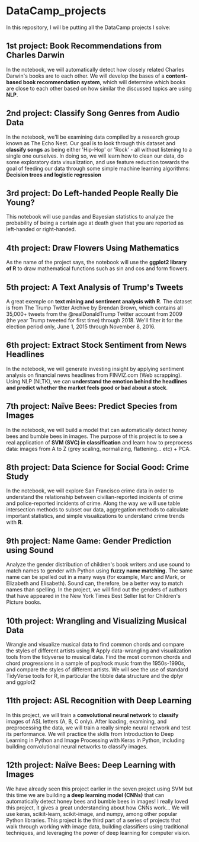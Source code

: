 # DataCamp_projects
In this repository, I will be putting all the DataCamp projects I solve:

## 1st project: Book Recommendations from Charles Darwin
In the notebook, we will automatically detect how closely related Charles Darwin's books are to each other. We will develop the bases of a **content-based book recommendation system**, which will determine which books are close to each other based on how similar the discussed topics are using **NLP**.

## 2nd project: Classify Song Genres from Audio Data
In the notebook, we'll be examining data compiled by a research group known as The Echo Nest. Our goal is to look through this dataset and **classify songs** as being either 'Hip-Hop' or 'Rock' - all without listening to a single one ourselves. In doing so, we will learn how to clean our data, do some exploratory data visualization, and use feature reduction towards the goal of feeding our data through some simple machine learning algorithms: **Decision trees and logistic regression**

## 3rd project: Do Left-handed People Really Die Young?
This notebook will use pandas and Bayesian statistics to analyze the probability of being a certain age at death given that you are reported as left-handed or right-handed.


## 4th project:  Draw Flowers Using Mathematics
As the name of the project says, the notebook will use the **ggplot2 library of R** to draw mathematical functions such as sin and cos and form flowers.


## 5th project: A Text Analysis of Trump's Tweets 
A great exemple on **text mining and sentiment analysis with R**. The dataset is from The Trump Twitter Archive by Brendan Brown, which contains all 35,000+ tweets from the @realDonaldTrump Twitter account from 2009 (the year Trump tweeted for first time) through 2018. We'll filter it for the election period only, June 1, 2015 through November 8, 2016.


## 6th project: Extract Stock Sentiment from News Headlines
In the notebook, we will generate investing insight by applying sentiment analysis on financial news headlines from FINVIZ.com (Web scrapping). Using NLP (NLTK), we can **understand the emotion behind the headlines and predict whether the market feels good or bad about a stock**.


## 7th project: Naïve Bees: Predict Species from Images
In the notebook, we will build a model that can automatically detect honey bees and bumble bees in images. 
The purpose of this project is to see a real application of **SVM (SVC) in classification** and learn how to preprocess data: images from A to Z (grey scaling, normalizing, flattening... etc) + PCA.


## 8th project: Data Science for Social Good: Crime Study
In the notebook, we will explore San Francisco crime data in order to understand the relationship between civilian-reported incidents of crime and police-reported incidents of crime. Along the way we will use table intersection methods to subset our data, aggregation methods to calculate important statistics, and simple visualizations to understand crime trends with **R**. 


## 9th project: Name Game: Gender Prediction using Sound
Analyze the gender distribution of children's book writers and use sound to match names to gender with Python using **fuzzy name matching.**
The same name can be spelled out in a many ways (for example, Marc and Mark, or Elizabeth and Elisabeth). Sound can, therefore, be a better way to match names than spelling. In the project, we will find out the genders of authors that have appeared in the New York Times Best Seller list for Children's Picture books. 


## 10th project: Wrangling and Visualizing Musical Data
Wrangle and visualize musical data to find common chords and compare the styles of different artists using **R**
Apply data-wrangling and visualization tools from the tidyverse to musical data. Find the most common chords and chord progressions in a sample of pop/rock music from the 1950s-1990s, and compare the styles of different artists.
We will see the use of standard TidyVerse tools for R, in particular the tibble data structure and the dplyr and ggplot2


## 11th project: ASL Recognition with Deep Learning
In this project, we will train a **convolutional neural network** to **classify** images of ASL letters (A, B, C only). After loading, examining, and preprocessing the data, we will train a really simple neural network and test its performance.
We will practice the skills from Introduction to Deep Learning in Python and Image Processing with Keras in Python, including building convolutional neural networks to classify images.


## 12th project: Naïve Bees: Deep Learning with Images
We have already seen this project earlier in the seven project using SVM but this time we are building **a deep learning model (CNNs)** that can automatically detect honey bees and bumble bees in images! 
I really loved this project, it gives a great understanding about how CNNs work...
We  will use keras, scikit-learn, scikit-image, and numpy, among other popular Python libraries.
This project is the third part of a series of projects that walk through working with image data, building classifiers using traditional techniques, and leveraging the power of deep learning for computer vision.

